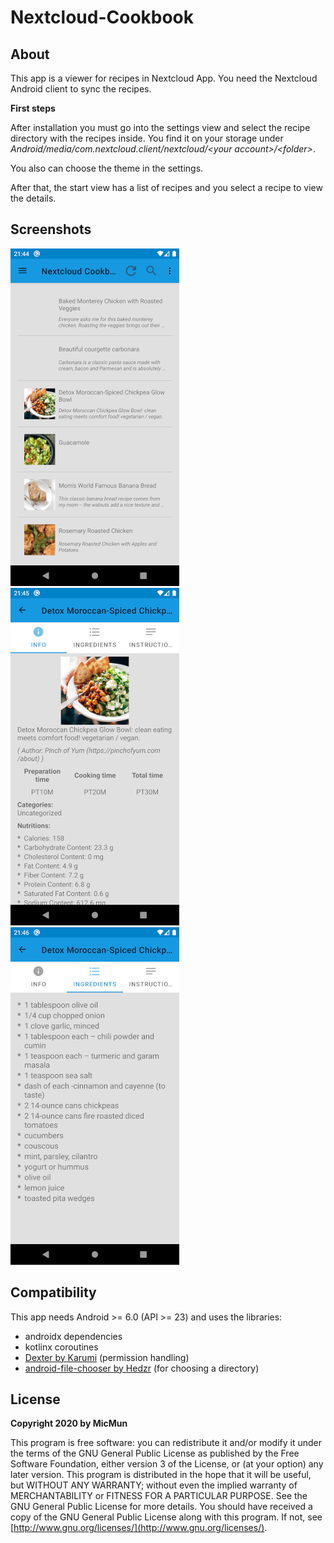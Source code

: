 # Nextcloud-Cookbook

## About

This app is a viewer for recipes in Nextcloud App.
You need the Nextcloud Android client to sync the recipes.

**First steps**

After installation you must go into the settings view and select the recipe directory with the recipes inside.
You find it on your storage under _Android/media/com.nextcloud.client/nextcloud/&lt;your account&gt;/&lt;folder&gt;_.

You also can choose the theme in the settings.

After that, the start view has a list of recipes and you select a recipe to view the details.

## Screenshots

![Screenshot start with list](fastlane/metadata/android/en-US/images/phoneScreenshots/screenshot_start.png)
![Screenshot detail view with info tab](fastlane/metadata/android/en-US/images/phoneScreenshots/screenshot_detail_info.png)
![Screenshot detail view with ingredients tab](fastlane/metadata/android/en-US/images/phoneScreenshots/screenshot_detail_ingredients.png)

## Compatibility

This app needs Android &gt;= 6.0 (API &gt;= 23) and uses the libraries:

* androidx dependencies
* kotlinx coroutines
* [Dexter by Karumi](https://github.com/Karumi/Dexter) (permission handling)
* [android-file-chooser by Hedzr](https://github.com/hedzr/android-file-chooser) (for choosing a directory)

## License

**Copyright 2020 by MicMun**

This program is free software: you can redistribute it and/or modify it under the terms of the GNU
General Public License as published by the Free Software Foundation, either version 3 of the License, or
(at your option) any later version.
This program is distributed in the hope that it will be useful, but WITHOUT ANY WARRANTY;
without even the implied warranty of MERCHANTABILITY or FITNESS FOR A PARTICULAR PURPOSE.
See the GNU General Public License for more details.
You should have received a copy of the GNU General Public License along with this program. If not, see
[http://www.gnu.org/licenses/](http://www.gnu.org/licenses/).
